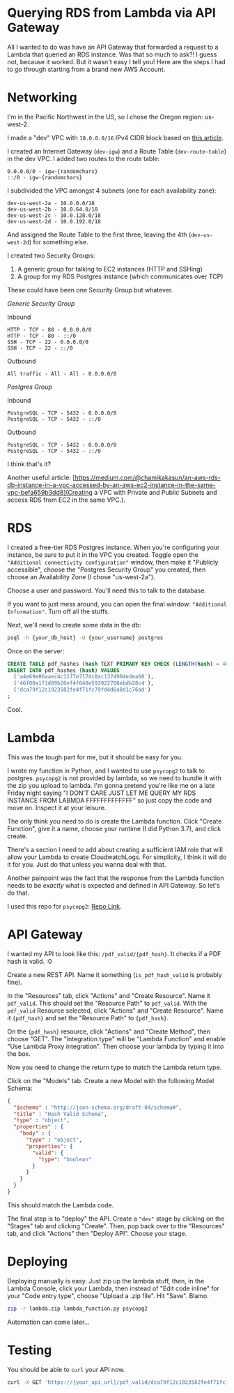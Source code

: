 # Querying RDS from Lambda via API Gateway

All I wanted to do was have an API Gateway that forwarded a request to a Lambda that queried an RDS instance. Was that so much to ask?! I guess not, because it worked. But it wasn't easy I tell you! Here are the steps I had to go through starting from a brand new AWS Account.

# Networking

I'm in the Pacific Northwest in the US, so I chose the Oregon region: us-west-2.

I made a "dev" VPC with `10.0.0.0/16` IPv4 CIDR block based on [this article](https://medium.com/aws-activate-startup-blog/practical-vpc-design-8412e1a18dcc#.bmeh8m3si).

I created an Internet Gateway (`dev-igw`) and a Route Table (`dev-route-table`) in the dev VPC. I added two routes to the route table:

```
0.0.0.0/0 - igw-{randomchars}
::/0 - igw-{randomchars}
```

I subdivided the VPC amongst 4 subnets (one for each availability zone):

```
dev-us-west-2a - 10.0.0.0/18
dev-us-west-2b - 10.0.64.0/18
dev-us-west-2c - 10.0.128.0/18
dev-us-west-2d - 10.0.192.0/18
```

And assigned the Route Table to the first three, leaving the 4th (`dev-us-west-2d`) for something else.

I created two Security Groups:

1) A generic group for talking to EC2 instances (HTTP and SSHing)
2) A group for my RDS Postgres instance (which communicates over TCP)

These could have been one Security Group but whatever.

*Generic Security Group*

Inbound

```
HTTP - TCP - 80 - 0.0.0.0/0
HTTP - TCP - 80 - ::/0
SSH - TCP - 22 - 0.0.0.0/0
SSH - TCP - 22 - ::/0
```

Outbound

```
All traffic - All - All - 0.0.0.0/0
```

*Postgres Group*

Inbound

```
PostgreSQL - TCP - 5432 - 0.0.0.0/0
PostgreSQL - TCP - 5432 - ::/0
```

Outbound

```
PostgreSQL - TCP - 5432 - 0.0.0.0/0
PostgreSQL - TCP - 5432 - ::/0
```

I think that's it?

Another useful article: [https://medium.com/@chamikakasun/an-aws-rds-db-instance-in-a-vpc-accessed-by-an-aws-ec2-instance-in-the-same-vpc-befa659b3dd8](Creating a VPC with Private and Public Subnets and access RDS from EC2 in the same VPC.).


# RDS

I created a free-tier RDS Postgres instance. When you're configuring your instance, be sure to put it in the VPC you created. Toggle open the `"Additional connectivity configuration"` window, then make it "Publicly accessible", choose the "Postgres Security Group" you created, then choose an Availability Zone (I chose "us-west-2a").

Choose a user and password. You'll need this to talk to the database.

If you want to just mess around, you can open the final window: `"Additional Information"`. Turn off all the stuffs.


Next, we'll need to create some data in the db:

```bash
psql -h {your_db_host} -U {your_username} postgres
```

Once on the server:

```sql
CREATE TABLE pdf_hashes (hash TEXT PRIMARY KEY CHECK (LENGTH(hash) = 40));
INSERT INTO pdf_hashes (hash) VALUES
  ('a4e69e06aaec4c1177e717dc8ac1374904edea60'),
  ('46f00a1f1d09b26ef4f640e593922708ebdb28c4'),
  ('dca79f12c1923582fe4f71fc79fd4d6a8d1c76ad')
;
```

Cool.

# Lambda

This was the tough part for me, but it should be easy for you.

I wrote my function in Python, and I wanted to use `psycopg2` to talk to postgres. `psycopg2` is not provided by lambda, so we need to bundle it with the zip you upload to lambda. I'm gonna pretend you're like me on a late Friday night saying "I DON'T CARE JUST LET ME QUERY MY RDS INSTANCE FROM LABMDA FFFFFFFFFFFFF" so just copy the code and move on. Inspect it at your leisure.

The only think _you_ need to do is create the Lambda function. Click "Create Function", give it a name, choose your runtime (I did Python 3.7), and click create.

There's a section I need to add about creating a sufficient IAM role that will allow your Lambda to create CloudwatchLogs. For simplicity, I think it will do it for you. Just do that unless you wanna deal with that.

Another painpoint was the fact that the response from the Lambda function needs to be _exactly_ what is expected and defined in API Gateway. So let's do that.

I used this repo for `psycopg2`: [Repo Link](https://github.com/jkehler/awslambda-psycopg2).

# API Gateway

I wanted my API to look like this: `/pdf_valid/{pdf_hash}`. It checks if a PDF hash is valid. :0

Create a new REST API. Name it something (`is_pdf_hash_valid` is probably fine).

In the "Resources" tab, click "Actions" and "Create Resource". Name it `pdf_valid`. This should set the "Resource Path" to `pdf_valid`. With the `pdf_valid` Resource selected, click "Actions" and "Create Resource". Name it `{pdf_hash}` and set the "Resource Path" to `{pdf_hash}`.

On the `{pdf_hash}` resource, click "Actions" and "Create Method", then choose "GET". The "Integration type" will be "Lambda Function" and enable "Use Lambda Proxy integration". Then choose your lambda by typing it into the box.

Now you need to change the return type to match the Lambda return type.

Click on the "Models" tab. Create a new Model with the following Model Schema:

```json
{
  "$schema" : "http://json-schema.org/draft-04/schema#",
  "title" : "Hash Valid Schema",
  "type" : "object",
  "properties" : {
    "body" : {
      "type" : "object",
      "properties": {
        "valid": {
          "type": "boolean"
        }
      }
    }
  }
}
```

This should match the Lambda code.

The final step is to "deploy" the API. Create a `"dev"` stage by clicking on the "Stages" tab and clicking "Create". Then, pop back over to the "Resources" tab, and click "Actions" then "Deploy API". Choose your stage.

# Deploying

Deploying manually is easy. Just zip up the lambda stuff, then, in the Lambda Console, click your Lambda, then instead of "Edit code inline" for your "Code entry type", choose "Upload a .zip file". Hit "Save". Blamo.

```bash
zip -r lambda.zip lambda_function.py psycopg2
```

Automation can come later...

# Testing

You should be able to `curl` your API now.

```bash
curl -X GET 'https://{your_api_url}/pdf_valid/dca79f12c1923582fe4f71fc79fd4d6a8d1c76ad' | jq
```
